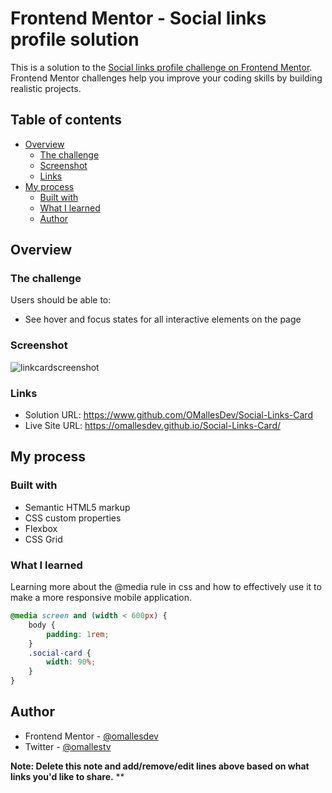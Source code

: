 # Frontend Mentor - Social links profile solution

This is a solution to the [Social links profile challenge on Frontend Mentor](https://www.frontendmentor.io/challenges/social-links-profile-UG32l9m6dQ). Frontend Mentor challenges help you improve your coding skills by building realistic projects. 

## Table of contents

- [Overview](#overview)
  - [The challenge](#the-challenge)
  - [Screenshot](#screenshot)
  - [Links](#links)
- [My process](#my-process)
  - [Built with](#built-with)
  - [What I learned](#what-i-learned)
  - [Author](#author)

## Overview

### The challenge

Users should be able to:

- See hover and focus states for all interactive elements on the page

### Screenshot


![linkcardscreenshot](https://github.com/user-attachments/assets/3bcae8f0-7148-43b7-b1c2-f0034d898251)


### Links

- Solution URL: https://www.github.com/OMallesDev/Social-Links-Card
- Live Site URL: https://omallesdev.github.io/Social-Links-Card/ 

## My process

### Built with

- Semantic HTML5 markup
- CSS custom properties
- Flexbox
- CSS Grid

### What I learned
Learning more about the @media rule in css and how to effectively use it to make a more responsive mobile application.

```css
@media screen and (width < 600px) {
    body {
        padding: 1rem;
    }
    .social-card {
        width: 90%;
    }
}
```

## Author

- Frontend Mentor - [@omallesdev](https://www.frontendmentor.io/profile/omallesdev)
- Twitter - [@omallestv](https://www.twitter.com/omallestv)

**Note: Delete this note and add/remove/edit lines above based on what links you'd like to share.**
**

